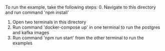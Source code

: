 To run the example, take the following steps:
0. Navigate to this directory and run command 'npm install'
1. Open two terminals in this directory
2. Run command 'docker-compose up' in one terminal to run the postgres and kafka images
3. Run command 'npm run start' from the other terminal to run the examples